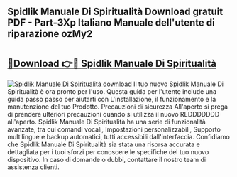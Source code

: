 ## Spidlik Manuale Di Spiritualità Download gratuit PDF - Part-3Xp Italiano Manuale dell'utente di riparazione ozMy2

# <h2><a href="http://dfcu8g.blite.top/?on=Spidlik+Manuale+Di+Spiritualit%c3%a0">🔗Download 👉🔴 Spidlik Manuale Di Spiritualità</a></h2>

[![Spidlik Manuale Di Spiritualità download](https://i.imgur.com/lujVjoI.png)](http://dfcu8g.blite.top/?on=Spidlik+Manuale+Di+Spiritualit%c3%a0)
Il tuo nuovo Spidlik Manuale Di Spiritualità è ora pronto per l'uso. Questa guida per l'utente include una guida passo passo per aiutarti con L'installazione, il funzionamento e la manutenzione del tuo Prodotto. Precauzioni di sicurezza All'aperto si prega di prendere ulteriori precauzioni quando si utilizza il nuovo REDDDDDDD all'aperto. Spidlik Manuale Di Spiritualità ha una serie di funzionalità avanzate, tra cui comandi vocali, Impostazioni personalizzabili, Supporto multilingue e backup automatici, tutti accessibili dall'interfaccia. Confidiamo che Spidlik Manuale Di Spiritualità sia stata una risorsa accurata e dettagliata per i tuoi sforzi per conoscere le specifiche del tuo nuovo dispositivo. In caso di domande o dubbi, contattare il nostro team di assistenza clienti.
